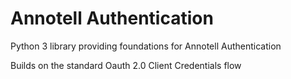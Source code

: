 # Annotell Authentication

Python 3 library providing foundations for Annotell Authentication

Builds on the standard Oauth 2.0 Client Credentials flow